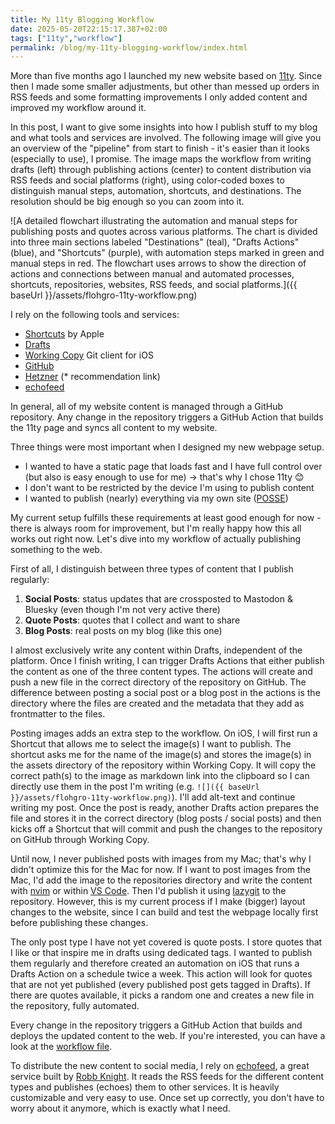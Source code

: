 ```yaml
---
title: My 11ty Blogging Workflow
date: 2025-05-20T22:15:17.387+02:00
tags: ["11ty","workflow"]
permalink: /blog/my-11ty-blogging-workflow/index.html
---
```


More than five months ago I launched my new website based on [11ty](https://www.11ty.dev). Since then I made some smaller adjustments, but other than messed up orders in RSS feeds and some formatting improvements I only added content and improved my workflow around it.

In this post, I want to give some insights into how I publish stuff to my blog and what tools and services are involved. The following image will give you an overview of the "pipeline" from start to finish - it's easier than it looks (especially to use), I promise. The image maps the workflow from writing drafts (left) through publishing actions (center) to content distribution via RSS feeds and social platforms (right), using color-coded boxes to distinguish manual steps, automation, shortcuts, and destinations. The resolution should be big enough so you can zoom into it.

![A detailed flowchart illustrating the automation and manual steps for publishing posts and quotes across various platforms. The chart is divided into three main sections labeled "Destinations" (teal), "Drafts Actions" (blue), and "Shortcuts" (purple), with automation steps marked in green and manual steps in red.
The flowchart uses arrows to show the direction of actions and connections between manual and automated processes, shortcuts, repositories, websites, RSS feeds, and social platforms.]({{ baseUrl }}/assets/flohgro-11ty-workflow.png)

I rely on the following tools and services:

- [Shortcuts](https://apps.apple.com/us/app/shortcuts/id915249334) by Apple
- [Drafts](https://getdrafts.com)
- [Working Copy](https://workingcopy.app) Git client for iOS
- [GitHub](https://github.com)
- [Hetzner](https://hetzner.cloud/?ref=HoOfQzkLxK0o) (* recommendation link)
- [echofeed](https://echofeed.app)

In general, all of my website content is managed through a GitHub repository. Any change in the repository triggers a GitHub Action that builds the 11ty page and syncs all content to my website.

Three things were most important when I designed my new webpage setup.

- I wanted to have a static page that loads fast and I have full control over (but also is easy enough to use for me) → that's why I chose 11ty 😊
- I don't want to be restricted by the device I'm using to publish content
- I wanted to publish (nearly) everything via my own site ([POSSE](https://indieweb.org/POSSE))

My current setup fulfills these requirements at least good enough for now - there is always room for improvement, but I'm really happy how this all works out right now. Let's dive into my workflow of actually publishing something to the web.

First of all, I distinguish between three types of content that I publish regularly:

1. **Social Posts**: status updates that are crossposted to Mastodon & Bluesky (even though I'm not very active there)
2. **Quote Posts**: quotes that I collect and want to share
3. **Blog Posts**: real posts on my blog (like this one)

I almost exclusively write any content within Drafts, independent of the platform. Once I finish writing, I can trigger Drafts Actions that either publish the content as one of the three content types. The actions will create and push a new file in the correct directory of the repository on GitHub. The difference between posting a social post or a blog post in the actions is the directory where the files are created and the metadata that they add as frontmatter to the files.

Posting images adds an extra step to the workflow. On iOS, I will first run a Shortcut that allows me to select the image(s) I want to publish. The shortcut asks me for the name of the image(s) and stores the image(s) in the assets directory of the repository within Working Copy. It will copy the correct path(s) to the image as markdown link into the clipboard so I can directly use them in the post I'm writing (e.g. `![]({{ baseUrl }}/assets/flohgro-11ty-workflow.png)`). I'll add alt-text and continue writing my post. Once the post is ready, another Drafts action prepares the file and stores it in the correct directory (blog posts / social posts) and then kicks off a Shortcut that will commit and push the changes to the repository on GitHub through Working Copy.

Until now, I never published posts with images from my Mac; that's why I didn't optimize this for the Mac for now. If I want to post images from the Mac, I'd add the image to the repositories directory and write the content with [nvim](https://neovim.io) or within [VS Code](https://code.visualstudio.com). Then I'd publish it using [lazygit](https://github.com/jesseduffield/lazygit) to the repository.
However, this is my current process if I make (bigger) layout changes to the website, since I can build and test the webpage locally first before publishing these changes.

The only post type I have not yet covered is quote posts. I store quotes that I like or that inspire me in drafts using dedicated tags. I wanted to publish them regularly and therefore created an automation on iOS that runs a Drafts Action on a schedule twice a week. This action will look for quotes that are not yet published (every published post gets tagged in Drafts). If there are quotes available, it picks a random one and creates a new file in the repository, fully automated.

Every change in the repository triggers a GitHub Action that builds and deploys the updated content to the web. If you're interested, you can have a look at the [workflow file](https://github.com/FlohGro-dev/flohgro_11ty/blob/main/.github/workflows/11ty_build_and_deploy.yml).

To distribute the new content to social media, I rely on [echofeed](https://echofeed.app), a great service built by [Robb Knight](https://rknight.me/). It reads the RSS feeds for the different content types and publishes (echoes) them to other services. It is heavily customizable and very easy to use. Once set up correctly, you don't have to worry about it anymore, which is exactly what I need.

